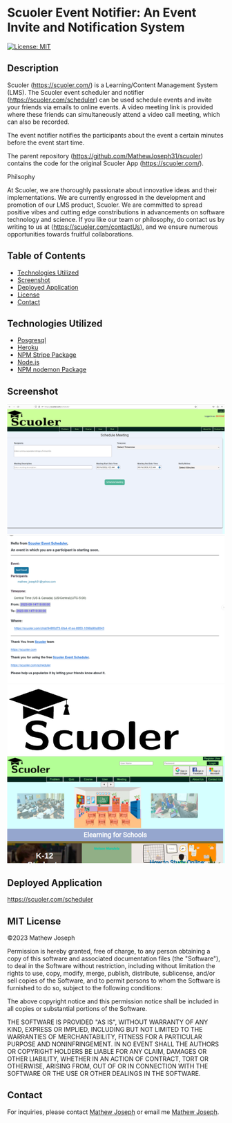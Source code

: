 # Scuoler Event Notifier: An Event Invite and Notification System

[![License: MIT](https://img.shields.io/github/license/mathewjoseph31/schools?style=plastic)](https://opensource.org/licenses/MIT)

## Description

Scuoler (https://scuoler.com/) is a Learning/Content Management System (LMS). The Scuoler event scheduler and notifier (https://scuoler.com/scheduler) can be used schedule events and invite your friends via emails to online events. A video meeting link is provided where these friends can simultaneously attend a video call meeting, which can also be recorded.

The event notifier notifies the participants about the event a certain
minutes before the event start time.

The parent repository (https://github.com/MathewJoseph31/scuoler) contains the code for the original Scuoler App (https://scuoler.com/).

Philsophy

At Scuoler, we are thoroughly passionate about innovative ideas and their implementations. We are currently engrossed in the development and promotion of our LMS product, Scuoler. We are committed to spread positive vibes and cutting edge constributions in advancements on software technology and science. If you like our team or philosophy, do contact us by writing to us at (https://scuoler.com/contactUs), and we ensure numerous opportunities towards fruitful collaborations.

## Table of Contents

- [Technologies Utilized](#Technologies)
- [Screenshot](#Screen)
- [Deployed Application](#Deployed)
- [License](#MIT)
- [Contact](#Contact)

## Technologies Utilized

- [Posgresql](https://www.postgresql.org/)
- [Heroku](https://www.heroku.com)
- [NPM Stripe Package](https://www.npmjs.com/package/stripe)
- [Node.js](https://nodejs.org/en/)
- [NPM nodemon Package](https://www.npmjs.com/package/nodemon)

## Screenshot

![Scuoler Event Scheduler Snapshot](./img/scuoler_scheduler.png)
![Sample Event Notification Snapshot](./img/scuoler_notification.png)
![Scuoler Logo](./img/scuoler_logo.svg)
![Scuoler Homepage](./img/scuoler.png)

## Deployed Application

https://scuoler.com/scheduler

## MIT License

&copy;2023 Mathew Joseph

Permission is hereby granted, free of charge, to any person obtaining a copy
of this software and associated documentation files (the "Software"), to deal
in the Software without restriction, including without limitation the rights
to use, copy, modify, merge, publish, distribute, sublicense, and/or sell
copies of the Software, and to permit persons to whom the Software is
furnished to do so, subject to the following conditions:

The above copyright notice and this permission notice shall be included in all
copies or substantial portions of the Software.

THE SOFTWARE IS PROVIDED "AS IS", WITHOUT WARRANTY OF ANY KIND, EXPRESS OR
IMPLIED, INCLUDING BUT NOT LIMITED TO THE WARRANTIES OF MERCHANTABILITY,
FITNESS FOR A PARTICULAR PURPOSE AND NONINFRINGEMENT. IN NO EVENT SHALL THE
AUTHORS OR COPYRIGHT HOLDERS BE LIABLE FOR ANY CLAIM, DAMAGES OR OTHER
LIABILITY, WHETHER IN AN ACTION OF CONTRACT, TORT OR OTHERWISE, ARISING FROM,
OUT OF OR IN CONNECTION WITH THE SOFTWARE OR THE USE OR OTHER DEALINGS IN THE
SOFTWARE.

## Contact

For inquiries, please contact [Mathew Joseph](https://scuoler.com/contactUs)
or email me [Mathew Joseph](mailto:mathew@scuoler.com).
